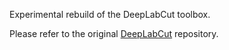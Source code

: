 Experimental rebuild of the DeepLabCut toolbox.

Please refer to the original [DeepLabCut](https://github.com/AlexEMG/DeepLabCut) repository.
